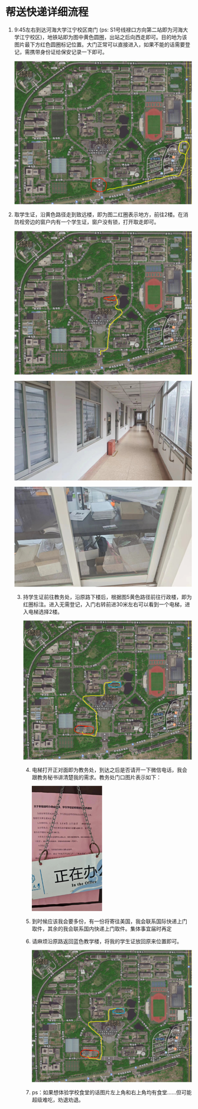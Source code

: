 # 帮送快递详细流程

1. 9:45左右到达河海大学江宁校区南门 (ps: S1号线禄口方向第二站即为河海大学江宁校区)，地铁站即为图中黄色圆圈，出站之后向西走即可。目的地为该图片最下方红色圆圈标记位置。大门正常可以直接进入，如果不能的话需要登记，需携带身份证给保安记录一下即可。

   <img src="./image-20240131150539558.png" alt="image-20240131150539558" style="zoom: 200%;" />

2. 取学生证，沿黄色路径走到致远楼，即为图二红圈表示地方，前往2楼。在消防栓旁边的窗户内有一个学生证，窗户没有锁，打开取走即可。

   ![image-20240131150850853](./image-20240131150850853.png)

   ![02e21e25e2c389f536cc40bb09110e1](./02e21e25e2c389f536cc40bb09110e1.jpg)

   ![8468a8727d13bb5dc99eb34486f2d7d](./8468a8727d13bb5dc99eb34486f2d7d.jpg)

   3. 持学生证前往教务处，沿原路下楼后，根据图5黄色路径前往行政楼，即为红圈标注。进入无需登记，入门右转前进30米左右可以看到一个电梯，进入电梯选择2楼。

      ![image-20240131151524220](./image-20240131151524220.png)

      4. 电梯打开正对面即为教务处，到达之后是否请开一下微信电话，我会跟教务秘书讲清楚我的需求。教务处门口图片表示如下：

         <img src="./56cfcc26998dd500414a58ce5387712.jpg" alt="56cfcc26998dd500414a58ce5387712" style="zoom:33%;" />

      5. 到时候应该我会要多份，有一份将寄往美国，我会联系国际快递上门取件，其余的我会联系国内快递上门取件。集体事宜届时再定

      6. 请麻烦沿原路返回蓝色教学楼，将我的学生证放回原来位置即可。

         ![image-20240131151524220](./image-20240131151524220.png)

      7. ps：如果想体验学校食堂的话图片左上角和右上角均有食堂……但可能超级难吃，劝退劝退。